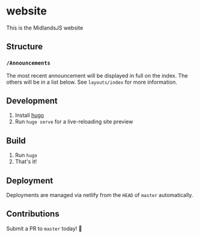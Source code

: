 # website
This is the MidlandsJS website

## Structure

### `/Announcements`
The most recent announcement will be displayed in full on the index. The others will be in a list below. See `layouts/index` for more information.

## Development

1. Install [hugo](https://gohugo.io/)
2. Run `hugo serve` for a live-reloading site preview


## Build
1. Run `hugo`
2. That's it!


## Deployment
Deployments are managed via netlify from the `HEAD` of `master` automatically. 

## Contributions
Submit a PR to `master` today! 🥳
